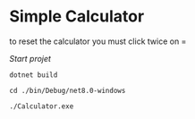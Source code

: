 # Simple Calculator

to reset the calculator you must click twice on =

*Start projet*

```
dotnet build
```

```
cd ./bin/Debug/net8.0-windows
```

```
./Calculator.exe
```